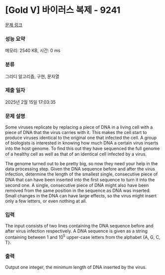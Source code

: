 # [Gold V] 바이러스 복제 - 9241 

[문제 링크](https://www.acmicpc.net/problem/9241) 

### 성능 요약

메모리: 2540 KB, 시간: 0 ms

### 분류

그리디 알고리즘, 구현, 문자열

### 제출 일자

2025년 2월 15일 17:03:35

### 문제 설명

<p>Some viruses replicate by replacing a piece of DNA in a living cell with a piece of DNA that the virus carries with it. This makes the cell start to produce viruses identical to the original one that infected the cell. A group of biologists is interested in knowing how much DNA a certain virus inserts into the host genome. To ﬁnd this out they have sequenced the full genome of a healthy cell as well as that of an identical cell infected by a virus.</p>

<p>The genome turned out to be pretty big, so now they need your help in the data processing step. Given the DNA sequence before and after the virus infection, determine the length of the smallest single, consecutive piece of DNA that can have been inserted into the ﬁrst sequence to turn it into the second one. A single, consecutive piece of DNA might also have been removed from the same position in the sequence as DNA was inserted. Small changes in the DNA can have large effects, so the virus might insert only a few letters, or even nothing at all.</p>

### 입력 

 <p>The input consists of two lines containing the DNA sequence before and after virus infection respectively. A DNA sequence is given as a string containing between 1 and 10<sup>5</sup> upper-case letters from the alphabet {A, G, C, T}.</p>

### 출력 

 <p>Output one integer, the minimum length of DNA inserted by the virus.</p>

<p> </p>

